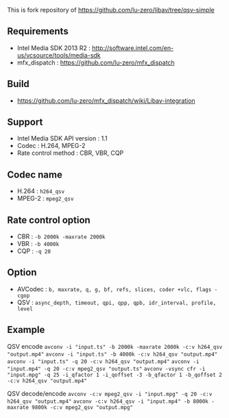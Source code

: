 This is fork repository of https://github.com/lu-zero/libav/tree/qsv-simple

## Requirements
   * Intel Media SDK 2013 R2 : http://software.intel.com/en-us/vcsource/tools/media-sdk
   * mfx_dispatch : https://github.com/lu-zero/mfx_dispatch

## Build
   * https://github.com/lu-zero/mfx_dispatch/wiki/Libav-integration

## Support
   * Intel Media SDK API version : 1.1
   * Codec : H.264, MPEG-2
   * Rate control method : CBR, VBR, CQP

## Codec name
   * H.264 : `h264_qsv`
   * MPEG-2 : `mpeg2_qsv`

## Rate control option
   * CBR : `-b 2000k -maxrate 2000k`
   * VBR : `-b 4000k`
   * CQP : `-q 20`

## Option
   * AVCodec : `b, maxrate, q, g, bf, refs, slices, coder +vlc, flags -cgop`
   * QSV : `async_depth, timeout, qpi, qpp, qpb, idr_interval, profile, level`

## Example
QSV encode
    `avconv -i "input.ts" -b 2000k -maxrate 2000k -c:v h264_qsv "output.mp4"`
    `avconv -i "input.ts" -b 4000k -c:v h264_qsv "output.mp4"`
    `avconv -i "input.ts" -q 20 -c:v h264_qsv "output.mp4"`
    `avconv -i "input.mp4" -q 20 -c:v mpeg2_qsv "output.ts"`
    `avconv -vsync cfr -i "input.mpg" -q 25 -i_qfactor 1 -i_qoffset -3 -b_qfactor 1 -b_qoffset 2 -c:v h264_qsv "output.mp4"`

QSV decode/encode
    `avconv -c:v mpeg2_qsv -i "input.mpg" -q 20 -c:v h264_qsv "output.mp4"`
    `avconv -c:v h264_qsv -i "input.mp4" -b 8000k -maxrate 9800k -c:v mpeg2_qsv "output.mpg"`
